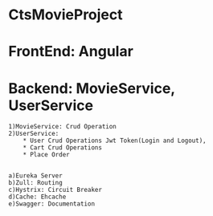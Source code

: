 # CtsMovieProject

#  FrontEnd: Angular
#  Backend: MovieService, UserService

	1)MovieService: Crud Operation
	2)UserService: 
		* User Crud Operations Jwt Token(Login and Logout), 
		* Cart Crud Operations
		* Place Order
			
  
    a)Eureka Server
    b)Zull: Routing
    c)Hystrix: Circuit Breaker
    d)Cache: Ehcache
    e)Swagger: Documentation
  
